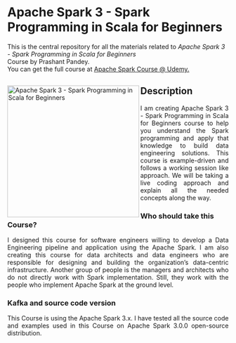 # Apache Spark 3 - Spark Programming in Scala for Beginners
This is the central repository for all the materials related to <em>Apache Spark 3 - Spark Programming in Scala for Beginners</em> <br>Course by Prashant Pandey.
<br> You can get the full course at <a href="https://www.udemy.com/course/apache-spark-programming-in-scala/?referralCode=BFF37C437A7431C20F14"> 
  Apache Spark Course @ Udemy.
</a>

<div>
<a href="https://www.udemy.com/course/apache-spark-programming-in-scala/?referralCode=BFF37C437A7431C20F14">
<img src="https://www.learningjournal.guru/_resources/img/jpg-5x/spark-beginners-course.jpg" alt="Apache Spark 3 - Spark Programming in Scala for Beginners" width="300" align="left"> 
</a>

<h2> Description </h2>
<p align="justify">
I am creating Apache Spark 3 - Spark Programming in Scala for Beginners course to help you understand the Spark programming and apply that knowledge to build data engineering solutions. This course is example-driven and follows a working session like approach. We will be taking a live coding approach and explain all the needed concepts along the way.
</p>

<h3>Who should take this Course?</h3>
<p align="justify">
I designed this course for software engineers willing to develop a Data Engineering pipeline and application using the Apache Spark. I am also creating this course for data architects and data engineers who are responsible for designing and building the organization’s data-centric infrastructure. Another group of people is the managers and architects who do not directly work with Spark implementation. Still, they work with the people who implement Apache Spark at the ground level.
</p>

<h3>Kafka and source code version</h3>
<p align="justify">
This Course is using the Apache Spark 3.x. I have tested all the source code and examples used in this Course on Apache Spark 3.0.0 open-source distribution.
</p>

</div>
